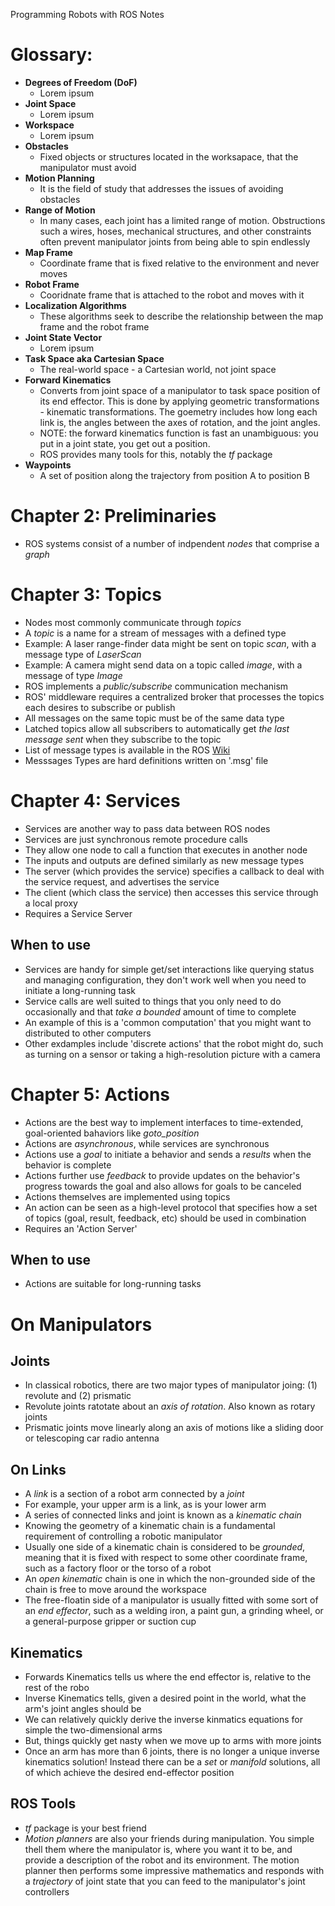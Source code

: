 Programming Robots with ROS Notes

# Glossary:

- **Degrees of Freedom (DoF)**
   - Lorem ipsum
- **Joint Space**
   - Lorem ipsum
- **Workspace**
   - Lorem ipsum
- **Obstacles**
   - Fixed objects or structures located in the worksapace, that the manipulator must avoid
- **Motion Planning**
   - It is the field of study that addresses the issues of avoiding obstacles
- **Range of Motion**
   - In many cases, each joint has a limited range of motion. Obstructions such a wires, hoses, mechanical structures, and other constraints often prevent manipulator joints from being able to spin endlessly
- **Map Frame**
   - Coordinate frame that is fixed relative to the environment and never moves
- **Robot Frame**
   - Cooridnate frame that is attached to the robot and moves with it
- **Localization Algorithms**
   - These algorithms seek to describe the relationship between the map frame and the robot frame
- **Joint State Vector**
   - Lorem ipsum
- **Task Space aka Cartesian Space**
   - The real-world space - a Cartesian world, not joint space
- **Forward Kinematics**
   - Converts from joint space of a manipulator to task space position of its end effector. This is done by applying geometric transformations - kinematic transformations. The goemetry includes how long each link is, the angles between the axes of rotation, and the joint angles.
   - NOTE: the forward kinematics function is fast an unambiguous: you put in a joint state, you get out a position.
   - ROS provides many tools for this, notably the *tf* package
- **Waypoints**
   - A set of position along the trajectory from position A to position B

# Chapter 2: Preliminaries
- ROS systems consist of a number of indpendent *nodes* that comprise a *graph*


# Chapter 3: Topics
- Nodes most commonly communicate through *topics*
- A *topic* is a name for a stream of messages with a defined type
- Example: A laser range-finder data might be sent on topic *scan*, with a message type of *LaserScan*
- Example: A camera might send data on a topic called *image*, with a message of type *Image*
- ROS implements a *public/subscribe* communication mechanism
- ROS' middleware requires a centralized broker that processes the topics each desires to subscribe or publish
- All messages on the same topic must be of the same data type
- Latched topics allow all subscribers to automatically get *the last message sent* when they subscribe to the topic
- List of message types is available in the ROS [Wiki](http://wiki.ros.org/msg#Field_Types?distro=kinetic)
- Messsages Types are hard definitions written on '.msg' file


# Chapter 4: Services
- Services are another way to pass data between ROS nodes
- Services are just synchronous remote procedure calls
- They allow one node to call a function that executes in another node
- The inputs and outputs are defined similarly as new message types
- The server (which provides the service) specifies a callback to deal with the service request, and advertises the service
- The client (which class the service) then accesses this service through a local proxy
- Requires a Service Server


## When to use
- Services are handy for simple get/set interactions like querying status and managing configuration, they don't work well when you need to initiate a long-running task
- Service calls are well suited to things that you only need to do occasionally and that *take a bounded* amount of time to complete
- An example of this is a 'common computation' that you might want to distributed to other computers
- Other exdamples include 'discrete actions' that the robot might do, such as turning on a sensor or taking a high-resolution picture with a camera


# Chapter 5: Actions
- Actions are the best way to implement interfaces to time-extended, goal-oriented bahaviors like *goto_position*
- Actions are *asynchronous*, while services are synchronous
- Actions use a *goal* to initiate a behavior and sends a *results* when the behavior is complete
- Actions further use *feedback* to provide updates on the behavior's progress towards the goal and also allows for goals to be canceled
- Actions themselves are implemented using topics
- An action can be seen as a high-level protocol that specifies how a set of topics (goal, result, feedback, etc) should be used in combination
- Requires an 'Action Server'

## When to use
- Actions are suitable for long-running tasks


# On Manipulators

## Joints

- In classical robotics, there are two major types of manipulator joing: (1) revolute and (2) prismatic
- Revolute joints ratotate about an *axis of rotation*. Also known as rotary joints
- Prismatic joints move linearly along an axis of motions like a sliding door or telescoping car radio antenna

## On Links

- A *link* is a section of a robot arm connected by a *joint*
- For example, your upper arm is a link, as is your lower arm
- A series of connected links and joint is known as a *kinematic chain*
- Knowing the geometry of a kinematic chain is a fundamental requirement of controlling a robotic manipulator
- Usually one side of a kinematic chain is considered to be *grounded*, meaning that it is fixed with respect to some other coordinate frame, such as a factory floor or the torso of a robot
- An *open kinematic* chain is one in which the non-grounded side of the chain is free to move around the workspace
- The free-floatin side of a manipulator is usually fitted with some sort of an *end effector*, such as a welding iron, a paint gun, a grinding wheel, or a general-purpose gripper or suction cup

## Kinematics

- Forwards Kinematics tells us where the end effector is, relative to the rest of the robo
- Inverse Kinematics tells, given a desired point in the world, what the arm's joint angles should be
- We can relatively quickly derive the inverse kinmatics equations for simple the two-dimensional arms
- But, things quickly get nasty when we move up to arms with more joints
- Once an arm has more than 6 joints, there is no longer a unique inverse kinematics solution! Instead there can be a *set* or *manifold* solutions, all of which achieve the desired end-effector position

## ROS Tools
- *tf* package is your best friend
- *Motion planners* are also your friends during manipulation. You simple thell them where the manipulator is, where you want it to be, and provide a description of the robot and its environment. The motion planner then performs some impressive mathematics and responds with a *trajectory* of joint state that you can feed to the manipulator's joint controllers



